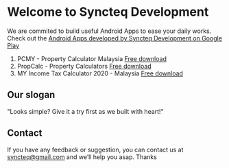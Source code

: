 # Welcome to Syncteq Development
We are commited to build useful Android Apps to ease your daily works. Check out the 
[Android Apps developed by Syncteq Development on Google Play](https://play.google.com/store/apps/dev?id=7422191688104838951)

1. PCMY - Property Calculator Malaysia [Free download](https://play.google.com/store/apps/details?id=syncteq.propertycalculatormalaysia)
2. PropCalc - Property Calculators [Free download](https://play.google.com/store/apps/details?id=syncteq.propertycalculators)
3. MY Income Tax Calculator 2020 - Malaysia [Free download](https://play.google.com/store/apps/details?id=syncteq.myincometaxcalculator)

## Our slogan
"Looks simple? Give it a try first as we built with heart!"

## Contact
If you have any feedback or suggestion, you can contact us at syncteq@gmail.com and we’ll help you asap. Thanks
